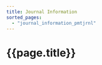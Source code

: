 ```yaml
---
title: Journal Information
sorted_pages:
  - "journal_information_pmtjrnl"
---
```

# {{page.title}}
